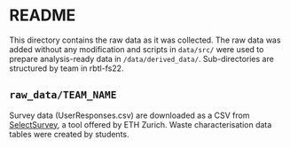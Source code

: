 # README

This directory contains the raw data as it was collected. The raw data was added without any modification and scripts in `data/src/` were used to prepare analysis-ready data in `/data/derived_data/`.  Sub-directories are structured by team in rbtl-fs22.

## `raw_data/TEAM_NAME`

Survey data (UserResponses.csv) are downloaded as a CSV from [SelectSurvey](https://selectsurvey.ethz.ch/), a tool offered by ETH Zurich. Waste characterisation data tables were created by students. 

